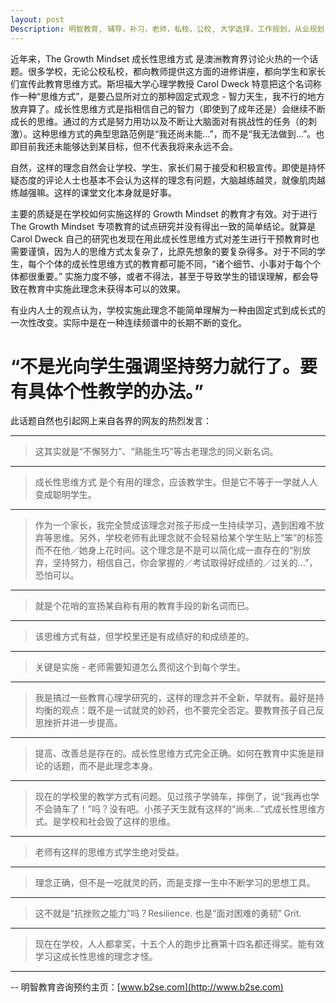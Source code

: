 ```yaml
---
layout: post
Description: 明智教育, 辅导，补习，老师，私校，公校, 大学选择，工作规划，从业规划，天才儿童是浮云，澳洲学生挫折教育，儿童空间推理，空间理解能力， Universities Selection, Career Education, Career Advisors, Guidance, Private Schools, Selective Schools, Writing tutoring, Interviews tutoring, Resume Writing, Spatial skills, Failures help gifted children, The International Baccalaureate (IB), Victoria Melbourne Selective High Schools Entrance Exam post exam discussions
---
```


近年来，The Growth Mindset 成长性思维方式 是澳洲教育界讨论火热的一个话题。很多学校，无论公校私校，都向教师提供这方面的进修讲座，都向学生和家长们宣传此教育思维方式。斯坦福大学心理学教授 Carol Dweck 特意把这个名词称作一种“思维方式”，是要凸显所对立的那种固定式观念 - 智力天生，我不行的地方放弃算了。成长性思维方式是指相信自己的智力（即使到了成年还是）会继续不断成长的思维。通过的方式是努力用功以及不断让大脑面对有挑战性的任务（的刺激）。这种思维方式的典型思路范例是“我还尚未能…”，而不是“我无法做到…”。也即目前我还未能够达到某目标，但不代表我将来永远不会。

自然，这样的理念自然会让学校、学生、家长们易于接受和积极宣传。即使是持怀疑态度的评论人士也基本不会认为这样的理念有问题，大脑越练越灵，就像肌肉越练越强嘛。这样的课堂文化本身就是好事。

主要的质疑是在学校如何实施这样的 Growth Mindset 的教育才有效。对于进行 The Growth Mindset 专项教育的试点研究并没有得出一致的简单结论。就算是 Carol Dweck 自己的研究也发现在用此成长性思维方式对差生进行干预教育时也需要谨慎，因为人的思维方式太复杂了，比原先想象的要复杂得多。对于不同的学生，每个个体的成长性思维方式的教育都可能不同，“诸个细节、小事对于每个个体都很重要。” 实施力度不够，或者不得法，甚至于导致学生的错误理解，都会导致在教育中实施此理念未获得本可以的效果。

有业内人士的观点认为，学校实施此理念不能简单理解为一种由固定式到成长式的一次性改变。实际中是在一种连续频谱中的长期不断的变化。

# “不是光向学生强调坚持努力就行了。要有具体个性教学的办法。”


此话题自然也引起网上来自各界的网友的热烈发言：

----------------

>这其实就是“不懈努力”、“熟能生巧”等古老理念的同义新名词。

-------

>成长性思维方式 是个有用的理念，应该教学生。但是它不等于一学就人人变成聪明学生。

-------

>作为一个家长，我完全赞成该理念对孩子形成一生持续学习，遇到困难不放弃等思维。另外，学校老师有此理念就不会轻易给某个学生贴上“笨”的标签而不在他／她身上花时间。这个理念是不是可以简化成一直存在的“别放弃，坚持努力，相信自己，你会掌握的／考试取得好成绩的／过关的…”，恐怕可以。

-------

>就是个花哨的宣扬某自称有用的教育手段的新名词而已。

------

>该思维方式有益，但学校里还是有成绩好的和成绩差的。

--------

>关键是实施 - 老师需要知道怎么贯彻这个到每个学生。

--------

>我是搞过一些教育心理学研究的，这样的理念并不全新，早就有。最好是持均衡的观点：既不是一试就灵的妙药，也不要完全否定。要教育孩子自己反思挫折并进一步提高。

--------

>提高、改善总是存在的。成长性思维方式完全正确。如何在教育中实施是辩论的话题，而不是此理念本身。

-------

>现在的学校里的教学方式有问题。见过孩子学骑车，摔倒了，说“我再也学不会骑车了！”吗？没有吧。小孩子天生就有这样的“尚未…”式成长性思维方式。是学校和社会毁了这样的思维。

--------

>老师有这样的思维方式学生绝对受益。

-------

>理念正确，但不是一吃就灵的药，而是支撑一生中不断学习的思想工具。

--------

>这不就是“抗挫败之能力”吗？Resilience. 也是“面对困难的勇韧” Grit.

---------

>现在在学校，人人都拿奖，十五个人的跑步比赛第十四名都还得奖。能有效学习这成长性思维的理念才怪。


	
--------
-- 明智教育咨询预约主页：[www.b2se.com](http://www.b2se.com)

